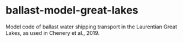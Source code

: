 # ballast-model-great-lakes
Model code of ballast water shipping transport in the Laurentian Great Lakes, as used in Chenery et al., 2019.
